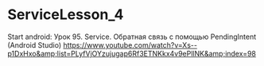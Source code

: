 # ServiceLesson_4
Start аndroid: Урок 95. Service. Обратная связь с помощью PendingIntent (Android Studio) https://www.youtube.com/watch?v=Xs--p1DxHxo&amp;list=PLyfVjOYzujugap6Rf3ETNKkx4v9ePllNK&amp;index=98
